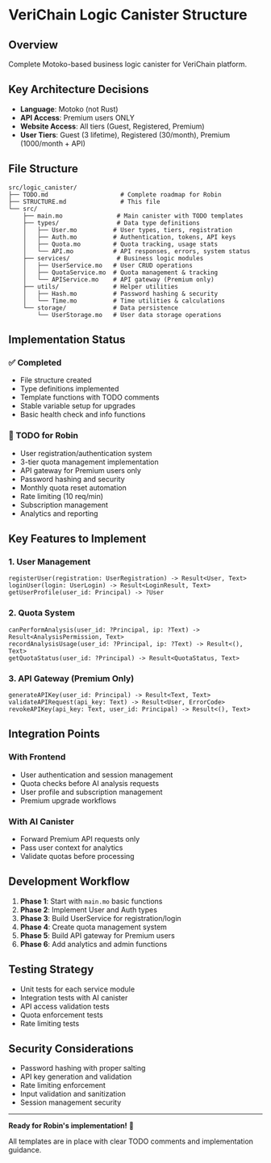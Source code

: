 # VeriChain Logic Canister Structure

## Overview
Complete Motoko-based business logic canister for VeriChain platform.

## Key Architecture Decisions
- **Language**: Motoko (not Rust)
- **API Access**: Premium users ONLY  
- **Website Access**: All tiers (Guest, Registered, Premium)
- **User Tiers**: Guest (3 lifetime), Registered (30/month), Premium (1000/month + API)

## File Structure

```
src/logic_canister/
├── TODO.md                    # Complete roadmap for Robin
├── STRUCTURE.md               # This file
└── src/
    ├── main.mo               # Main canister with TODO templates
    ├── types/                # Data type definitions
    │   ├── User.mo          # User types, tiers, registration
    │   ├── Auth.mo          # Authentication, tokens, API keys
    │   ├── Quota.mo         # Quota tracking, usage stats
    │   └── API.mo           # API responses, errors, system status
    ├── services/             # Business logic modules  
    │   ├── UserService.mo   # User CRUD operations
    │   ├── QuotaService.mo  # Quota management & tracking
    │   └── APIService.mo    # API gateway (Premium only)
    ├── utils/               # Helper utilities
    │   ├── Hash.mo          # Password hashing & security
    │   └── Time.mo          # Time utilities & calculations
    └── storage/             # Data persistence
        └── UserStorage.mo   # User data storage operations
```

## Implementation Status

### ✅ Completed
- File structure created
- Type definitions implemented
- Template functions with TODO comments
- Stable variable setup for upgrades
- Basic health check and info functions

### 🔄 TODO for Robin
- User registration/authentication system
- 3-tier quota management implementation  
- API gateway for Premium users only
- Password hashing and security
- Monthly quota reset automation
- Rate limiting (10 req/min)
- Subscription management
- Analytics and reporting

## Key Features to Implement

### 1. User Management
```motoko
registerUser(registration: UserRegistration) -> Result<User, Text>
loginUser(login: UserLogin) -> Result<LoginResult, Text>
getUserProfile(user_id: Principal) -> ?User
```

### 2. Quota System
```motoko
canPerformAnalysis(user_id: ?Principal, ip: ?Text) -> Result<AnalysisPermission, Text>
recordAnalysisUsage(user_id: ?Principal, ip: ?Text) -> Result<(), Text>
getQuotaStatus(user_id: ?Principal) -> Result<QuotaStatus, Text>
```

### 3. API Gateway (Premium Only)
```motoko
generateAPIKey(user_id: Principal) -> Result<Text, Text>
validateAPIRequest(api_key: Text) -> Result<User, ErrorCode>
revokeAPIKey(api_key: Text, user_id: Principal) -> Result<(), Text>
```

## Integration Points

### With Frontend
- User authentication and session management
- Quota checks before AI analysis requests
- User profile and subscription management
- Premium upgrade workflows

### With AI Canister
- Forward Premium API requests only
- Pass user context for analytics
- Validate quotas before processing

## Development Workflow

1. **Phase 1**: Start with `main.mo` basic functions
2. **Phase 2**: Implement User and Auth types
3. **Phase 3**: Build UserService for registration/login
4. **Phase 4**: Create quota management system
5. **Phase 5**: Build API gateway for Premium users
6. **Phase 6**: Add analytics and admin functions

## Testing Strategy

- Unit tests for each service module
- Integration tests with AI canister
- API access validation tests
- Quota enforcement tests
- Rate limiting tests

## Security Considerations

- Password hashing with proper salting
- API key generation and validation
- Rate limiting enforcement
- Input validation and sanitization
- Session management security

---

**Ready for Robin's implementation!** 🚀

All templates are in place with clear TODO comments and implementation guidance.
